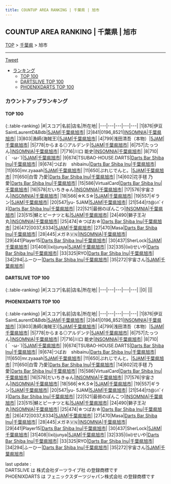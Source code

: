 ```yaml
---
title: COUNTUP AREA RANKING | 千葉県 | 旭市
---
```

## COUNTUP AREA RANKING | 千葉県 | 旭市

[TOP](/darts/rank/) > [千葉県](/darts/rank/千葉県/) > 旭市

___

<a href="https://twitter.com/share?ref_src=twsrc%5Etfw" data-text="COUNTUP AREA RANKING | 千葉県旭市" class="twitter-share-button" data-hashtags="DARTSLIVE,PHOENIXDARTS,darts,ダーツ" data-show-count="false">Tweet</a>

* [ランキング](#カウントアップランキング)
    * [TOP 100](#top-100)
    * [DARTSLIVE TOP 100](#dartslive-top-100)
    * [PHOENIXDARTS TOP 100](#phoenixdarts-top-100)

### カウントアップランキング

#### TOP 100



{:.table-ranking}
|#|スコア|名前|店名|所在地|
|---|---|---|---|---|
|1|876|<span class="rank-name-pd">伊豆SaintLaurentD&amp;Bdb</span>|<a href="https://vs.phoenixdarts.com/jp/shop/shopDetailInfo/s_86118?s_seq=86118">5JAM</a>|<a href="/darts/rank/千葉県/旭市">千葉県旭市</a>|
|2|841|<span class="rank-name-pd">0196_8521</span>|<a href="https://vs.phoenixdarts.com/jp/shop/shopDetailInfo/s_82083?s_seq=82083">INSOMNIA</a>|<a href="/darts/rank/千葉県/旭市">千葉県旭市</a>|
|3|803|<span class="rank-name-pd">漁師(海賊王)</span>|<a href="https://vs.phoenixdarts.com/jp/shop/shopDetailInfo/s_86118?s_seq=86118">5JAM</a>|<a href="/darts/rank/千葉県/旭市">千葉県旭市</a>|
|4|799|<span class="rank-name-pd">浅田清吾（本物）</span>|<a href="https://vs.phoenixdarts.com/jp/shop/shopDetailInfo/s_86118?s_seq=86118">5JAM</a>|<a href="/darts/rank/千葉県/旭市">千葉県旭市</a>|
|5|778|<span class="rank-name-pd">からまる◎アルデンテ</span>|<a href="https://vs.phoenixdarts.com/jp/shop/shopDetailInfo/s_86118?s_seq=86118">5JAM</a>|<a href="/darts/rank/千葉県/旭市">千葉県旭市</a>|
|6|757|<span class="rank-name-pd">たっつん</span>|<a href="https://vs.phoenixdarts.com/jp/shop/shopDetailInfo/s_82083?s_seq=82083">INSOMNIA</a>|<a href="/darts/rank/千葉県/旭市">千葉県旭市</a>|
|7|716|<span class="rank-name-pd">川口 能史</span>|<a href="https://vs.phoenixdarts.com/jp/shop/shopDetailInfo/s_82083?s_seq=82083">INSOMNIA</a>|<a href="/darts/rank/千葉県/旭市">千葉県旭市</a>|
|8|710|<span class="rank-name-pd">(｀･ω･´)</span>|<a href="https://vs.phoenixdarts.com/jp/shop/shopDetailInfo/s_86118?s_seq=86118">5JAM</a>|<a href="/darts/rank/千葉県/旭市">千葉県旭市</a>|
|9|674|<span class="rank-name-pd">TSUBAO-HOUSE.DARTS</span>|<a href="https://vs.phoenixdarts.com/jp/shop/shopDetailInfo/s_92577?s_seq=92577">Darts Bar Shiba Inu</a>|<a href="/darts/rank/千葉県/旭市">千葉県旭市</a>|
|9|674|<span class="rank-name-pd">つばお　shibainu</span>|<a href="https://vs.phoenixdarts.com/jp/shop/shopDetailInfo/s_92577?s_seq=92577">Darts Bar Shiba Inu</a>|<a href="/darts/rank/千葉県/旭市">千葉県旭市</a>|
|11|650|<span class="rank-name-pd">mr.zyaaah</span>|<a href="https://vs.phoenixdarts.com/jp/shop/shopDetailInfo/s_86118?s_seq=86118">5JAM</a>|<a href="/darts/rank/千葉県/旭市">千葉県旭市</a>|
|11|650|<span class="rank-name-pd">ぷれじでんと。</span>|<a href="https://vs.phoenixdarts.com/jp/shop/shopDetailInfo/s_86118?s_seq=86118">5JAM</a>|<a href="/darts/rank/千葉県/旭市">千葉県旭市</a>|
|11|650|<span class="rank-name-pd">白雪 乃愛</span>|<a href="https://vs.phoenixdarts.com/jp/shop/shopDetailInfo/s_92577?s_seq=92577">Darts Bar Shiba Inu</a>|<a href="/darts/rank/千葉県/旭市">千葉県旭市</a>|
|14|602|<span class="rank-name-pd">花手毬 乃愛</span>|<a href="https://vs.phoenixdarts.com/jp/shop/shopDetailInfo/s_92577?s_seq=92577">Darts Bar Shiba Inu</a>|<a href="/darts/rank/千葉県/旭市">千葉県旭市</a>|
|15|586|<span class="rank-name-pd">VirtualCard</span>|<a href="https://vs.phoenixdarts.com/jp/shop/shopDetailInfo/s_92577?s_seq=92577">Darts Bar Shiba Inu</a>|<a href="/darts/rank/千葉県/旭市">千葉県旭市</a>|
|16|578|<span class="rank-name-pd">だいちきゅん</span>|<a href="https://vs.phoenixdarts.com/jp/shop/shopDetailInfo/s_82083?s_seq=82083">INSOMNIA</a>|<a href="/darts/rank/千葉県/旭市">千葉県旭市</a>|
|17|576|<span class="rank-name-pd">宇宙さん</span>|<a href="https://vs.phoenixdarts.com/jp/shop/shopDetailInfo/s_82083?s_seq=82083">INSOMNIA</a>|<a href="/darts/rank/千葉県/旭市">千葉県旭市</a>|
|18|566|<span class="rank-name-pd">☆K.S☆</span>|<a href="https://vs.phoenixdarts.com/jp/shop/shopDetailInfo/s_86118?s_seq=86118">5JAM</a>|<a href="/darts/rank/千葉県/旭市">千葉県旭市</a>|
|19|557|<span class="rank-name-pd">ギラン</span>|<a href="https://vs.phoenixdarts.com/jp/shop/shopDetailInfo/s_86118?s_seq=86118">5JAM</a>|<a href="/darts/rank/千葉県/旭市">千葉県旭市</a>|
|20|547|<span class="rank-name-pd">yu- 5JAM</span>|<a href="https://vs.phoenixdarts.com/jp/shop/shopDetailInfo/s_86118?s_seq=86118">5JAM</a>|<a href="/darts/rank/千葉県/旭市">千葉県旭市</a>|
|21|544|<span class="rank-name-pd">ﾅｶ@ｼﾊﾞｲﾇ</span>|<a href="https://vs.phoenixdarts.com/jp/shop/shopDetailInfo/s_92577?s_seq=92577">Darts Bar Shiba Inu</a>|<a href="/darts/rank/千葉県/旭市">千葉県旭市</a>|
|22|521|<span class="rank-name-pd">最弱のぽんこつ</span>|<a href="https://vs.phoenixdarts.com/jp/shop/shopDetailInfo/s_82083?s_seq=82083">INSOMNIA</a>|<a href="/darts/rank/千葉県/旭市">千葉県旭市</a>|
|23|515|<span class="rank-name-pd">鯖とピーナツと私</span>|<a href="https://vs.phoenixdarts.com/jp/shop/shopDetailInfo/s_86118?s_seq=86118">5JAM</a>|<a href="/darts/rank/千葉県/旭市">千葉県旭市</a>|
|24|490|<span class="rank-name-pd">獅子王卍丸</span>|<a href="https://vs.phoenixdarts.com/jp/shop/shopDetailInfo/s_82083?s_seq=82083">INSOMNIA</a>|<a href="/darts/rank/千葉県/旭市">千葉県旭市</a>|
|25|474|<span class="rank-name-pd">☆つばお☆</span>|<a href="https://vs.phoenixdarts.com/jp/shop/shopDetailInfo/s_92577?s_seq=92577">Darts Bar Shiba Inu</a>|<a href="/darts/rank/千葉県/旭市">千葉県旭市</a>|
|26|472|<span class="rank-name-pd">0037_6334</span>|<a href="https://vs.phoenixdarts.com/jp/shop/shopDetailInfo/s_86118?s_seq=86118">5JAM</a>|<a href="/darts/rank/千葉県/旭市">千葉県旭市</a>|
|27|470|<span class="rank-name-pd">Masa</span>|<a href="https://vs.phoenixdarts.com/jp/shop/shopDetailInfo/s_92577?s_seq=92577">Darts Bar Shiba Inu</a>|<a href="/darts/rank/千葉県/旭市">千葉県旭市</a>|
|28|445|<span class="rank-name-pd">メガネ🇻🇳</span>|<a href="https://vs.phoenixdarts.com/jp/shop/shopDetailInfo/s_82083?s_seq=82083">INSOMNIA</a>|<a href="/darts/rank/千葉県/旭市">千葉県旭市</a>|
|29|441|<span class="rank-name-pd">Player15</span>|<a href="https://vs.phoenixdarts.com/jp/shop/shopDetailInfo/s_92577?s_seq=92577">Darts Bar Shiba Inu</a>|<a href="/darts/rank/千葉県/旭市">千葉県旭市</a>|
|30|437|<span class="rank-name-pd">SherLock</span>|<a href="https://vs.phoenixdarts.com/jp/shop/shopDetailInfo/s_86118?s_seq=86118">5JAM</a>|<a href="/darts/rank/千葉県/旭市">千葉県旭市</a>|
|31|408|<span class="rank-name-pd">(ixi)junya</span>|<a href="https://vs.phoenixdarts.com/jp/shop/shopDetailInfo/s_86118?s_seq=86118">5JAM</a>|<a href="/darts/rank/千葉県/旭市">千葉県旭市</a>|
|32|335|<span class="rank-name-pd">(ixi)せいや</span>|<a href="https://vs.phoenixdarts.com/jp/shop/shopDetailInfo/s_92577?s_seq=92577">Darts Bar Shiba Inu</a>|<a href="/darts/rank/千葉県/旭市">千葉県旭市</a>|
|33|325|<span class="rank-name-pd">RYO</span>|<a href="https://vs.phoenixdarts.com/jp/shop/shopDetailInfo/s_92577?s_seq=92577">Darts Bar Shiba Inu</a>|<a href="/darts/rank/千葉県/旭市">千葉県旭市</a>|
|34|294|<span class="rank-name-pd">ふーひー</span>|<a href="https://vs.phoenixdarts.com/jp/shop/shopDetailInfo/s_92577?s_seq=92577">Darts Bar Shiba Inu</a>|<a href="/darts/rank/千葉県/旭市">千葉県旭市</a>|
|35|272|<span class="rank-name-pd">宇宙さん</span>|<a href="https://vs.phoenixdarts.com/jp/shop/shopDetailInfo/s_86118?s_seq=86118">5JAM</a>|<a href="/darts/rank/千葉県/旭市">千葉県旭市</a>|


#### DARTSLIVE TOP 100



{:.table-ranking}
|#|スコア|名前|店名|所在地|
|---|---|---|---|---|
||0|<span class="rank-name-dl"> </span>|<a href=""></a>|<a href="/darts/rank//"></a>|


#### PHOENIXDARTS TOP 100



{:.table-ranking}
|#|スコア|名前|店名|所在地|
|---|---|---|---|---|
|1|876|<span class="rank-name-pd">伊豆SaintLaurentD&amp;Bdb</span>|<a href="https://vs.phoenixdarts.com/jp/shop/shopDetailInfo/s_86118?s_seq=86118">5JAM</a>|<a href="/darts/rank/千葉県/旭市">千葉県旭市</a>|
|2|841|<span class="rank-name-pd">0196_8521</span>|<a href="https://vs.phoenixdarts.com/jp/shop/shopDetailInfo/s_82083?s_seq=82083">INSOMNIA</a>|<a href="/darts/rank/千葉県/旭市">千葉県旭市</a>|
|3|803|<span class="rank-name-pd">漁師(海賊王)</span>|<a href="https://vs.phoenixdarts.com/jp/shop/shopDetailInfo/s_86118?s_seq=86118">5JAM</a>|<a href="/darts/rank/千葉県/旭市">千葉県旭市</a>|
|4|799|<span class="rank-name-pd">浅田清吾（本物）</span>|<a href="https://vs.phoenixdarts.com/jp/shop/shopDetailInfo/s_86118?s_seq=86118">5JAM</a>|<a href="/darts/rank/千葉県/旭市">千葉県旭市</a>|
|5|778|<span class="rank-name-pd">からまる◎アルデンテ</span>|<a href="https://vs.phoenixdarts.com/jp/shop/shopDetailInfo/s_86118?s_seq=86118">5JAM</a>|<a href="/darts/rank/千葉県/旭市">千葉県旭市</a>|
|6|757|<span class="rank-name-pd">たっつん</span>|<a href="https://vs.phoenixdarts.com/jp/shop/shopDetailInfo/s_82083?s_seq=82083">INSOMNIA</a>|<a href="/darts/rank/千葉県/旭市">千葉県旭市</a>|
|7|716|<span class="rank-name-pd">川口 能史</span>|<a href="https://vs.phoenixdarts.com/jp/shop/shopDetailInfo/s_82083?s_seq=82083">INSOMNIA</a>|<a href="/darts/rank/千葉県/旭市">千葉県旭市</a>|
|8|710|<span class="rank-name-pd">(｀･ω･´)</span>|<a href="https://vs.phoenixdarts.com/jp/shop/shopDetailInfo/s_86118?s_seq=86118">5JAM</a>|<a href="/darts/rank/千葉県/旭市">千葉県旭市</a>|
|9|674|<span class="rank-name-pd">TSUBAO-HOUSE.DARTS</span>|<a href="https://vs.phoenixdarts.com/jp/shop/shopDetailInfo/s_92577?s_seq=92577">Darts Bar Shiba Inu</a>|<a href="/darts/rank/千葉県/旭市">千葉県旭市</a>|
|9|674|<span class="rank-name-pd">つばお　shibainu</span>|<a href="https://vs.phoenixdarts.com/jp/shop/shopDetailInfo/s_92577?s_seq=92577">Darts Bar Shiba Inu</a>|<a href="/darts/rank/千葉県/旭市">千葉県旭市</a>|
|11|650|<span class="rank-name-pd">mr.zyaaah</span>|<a href="https://vs.phoenixdarts.com/jp/shop/shopDetailInfo/s_86118?s_seq=86118">5JAM</a>|<a href="/darts/rank/千葉県/旭市">千葉県旭市</a>|
|11|650|<span class="rank-name-pd">ぷれじでんと。</span>|<a href="https://vs.phoenixdarts.com/jp/shop/shopDetailInfo/s_86118?s_seq=86118">5JAM</a>|<a href="/darts/rank/千葉県/旭市">千葉県旭市</a>|
|11|650|<span class="rank-name-pd">白雪 乃愛</span>|<a href="https://vs.phoenixdarts.com/jp/shop/shopDetailInfo/s_92577?s_seq=92577">Darts Bar Shiba Inu</a>|<a href="/darts/rank/千葉県/旭市">千葉県旭市</a>|
|14|602|<span class="rank-name-pd">花手毬 乃愛</span>|<a href="https://vs.phoenixdarts.com/jp/shop/shopDetailInfo/s_92577?s_seq=92577">Darts Bar Shiba Inu</a>|<a href="/darts/rank/千葉県/旭市">千葉県旭市</a>|
|15|586|<span class="rank-name-pd">VirtualCard</span>|<a href="https://vs.phoenixdarts.com/jp/shop/shopDetailInfo/s_92577?s_seq=92577">Darts Bar Shiba Inu</a>|<a href="/darts/rank/千葉県/旭市">千葉県旭市</a>|
|16|578|<span class="rank-name-pd">だいちきゅん</span>|<a href="https://vs.phoenixdarts.com/jp/shop/shopDetailInfo/s_82083?s_seq=82083">INSOMNIA</a>|<a href="/darts/rank/千葉県/旭市">千葉県旭市</a>|
|17|576|<span class="rank-name-pd">宇宙さん</span>|<a href="https://vs.phoenixdarts.com/jp/shop/shopDetailInfo/s_82083?s_seq=82083">INSOMNIA</a>|<a href="/darts/rank/千葉県/旭市">千葉県旭市</a>|
|18|566|<span class="rank-name-pd">☆K.S☆</span>|<a href="https://vs.phoenixdarts.com/jp/shop/shopDetailInfo/s_86118?s_seq=86118">5JAM</a>|<a href="/darts/rank/千葉県/旭市">千葉県旭市</a>|
|19|557|<span class="rank-name-pd">ギラン</span>|<a href="https://vs.phoenixdarts.com/jp/shop/shopDetailInfo/s_86118?s_seq=86118">5JAM</a>|<a href="/darts/rank/千葉県/旭市">千葉県旭市</a>|
|20|547|<span class="rank-name-pd">yu- 5JAM</span>|<a href="https://vs.phoenixdarts.com/jp/shop/shopDetailInfo/s_86118?s_seq=86118">5JAM</a>|<a href="/darts/rank/千葉県/旭市">千葉県旭市</a>|
|21|544|<span class="rank-name-pd">ﾅｶ@ｼﾊﾞｲﾇ</span>|<a href="https://vs.phoenixdarts.com/jp/shop/shopDetailInfo/s_92577?s_seq=92577">Darts Bar Shiba Inu</a>|<a href="/darts/rank/千葉県/旭市">千葉県旭市</a>|
|22|521|<span class="rank-name-pd">最弱のぽんこつ</span>|<a href="https://vs.phoenixdarts.com/jp/shop/shopDetailInfo/s_82083?s_seq=82083">INSOMNIA</a>|<a href="/darts/rank/千葉県/旭市">千葉県旭市</a>|
|23|515|<span class="rank-name-pd">鯖とピーナツと私</span>|<a href="https://vs.phoenixdarts.com/jp/shop/shopDetailInfo/s_86118?s_seq=86118">5JAM</a>|<a href="/darts/rank/千葉県/旭市">千葉県旭市</a>|
|24|490|<span class="rank-name-pd">獅子王卍丸</span>|<a href="https://vs.phoenixdarts.com/jp/shop/shopDetailInfo/s_82083?s_seq=82083">INSOMNIA</a>|<a href="/darts/rank/千葉県/旭市">千葉県旭市</a>|
|25|474|<span class="rank-name-pd">☆つばお☆</span>|<a href="https://vs.phoenixdarts.com/jp/shop/shopDetailInfo/s_92577?s_seq=92577">Darts Bar Shiba Inu</a>|<a href="/darts/rank/千葉県/旭市">千葉県旭市</a>|
|26|472|<span class="rank-name-pd">0037_6334</span>|<a href="https://vs.phoenixdarts.com/jp/shop/shopDetailInfo/s_86118?s_seq=86118">5JAM</a>|<a href="/darts/rank/千葉県/旭市">千葉県旭市</a>|
|27|470|<span class="rank-name-pd">Masa</span>|<a href="https://vs.phoenixdarts.com/jp/shop/shopDetailInfo/s_92577?s_seq=92577">Darts Bar Shiba Inu</a>|<a href="/darts/rank/千葉県/旭市">千葉県旭市</a>|
|28|445|<span class="rank-name-pd">メガネ🇻🇳</span>|<a href="https://vs.phoenixdarts.com/jp/shop/shopDetailInfo/s_82083?s_seq=82083">INSOMNIA</a>|<a href="/darts/rank/千葉県/旭市">千葉県旭市</a>|
|29|441|<span class="rank-name-pd">Player15</span>|<a href="https://vs.phoenixdarts.com/jp/shop/shopDetailInfo/s_92577?s_seq=92577">Darts Bar Shiba Inu</a>|<a href="/darts/rank/千葉県/旭市">千葉県旭市</a>|
|30|437|<span class="rank-name-pd">SherLock</span>|<a href="https://vs.phoenixdarts.com/jp/shop/shopDetailInfo/s_86118?s_seq=86118">5JAM</a>|<a href="/darts/rank/千葉県/旭市">千葉県旭市</a>|
|31|408|<span class="rank-name-pd">(ixi)junya</span>|<a href="https://vs.phoenixdarts.com/jp/shop/shopDetailInfo/s_86118?s_seq=86118">5JAM</a>|<a href="/darts/rank/千葉県/旭市">千葉県旭市</a>|
|32|335|<span class="rank-name-pd">(ixi)せいや</span>|<a href="https://vs.phoenixdarts.com/jp/shop/shopDetailInfo/s_92577?s_seq=92577">Darts Bar Shiba Inu</a>|<a href="/darts/rank/千葉県/旭市">千葉県旭市</a>|
|33|325|<span class="rank-name-pd">RYO</span>|<a href="https://vs.phoenixdarts.com/jp/shop/shopDetailInfo/s_92577?s_seq=92577">Darts Bar Shiba Inu</a>|<a href="/darts/rank/千葉県/旭市">千葉県旭市</a>|
|34|294|<span class="rank-name-pd">ふーひー</span>|<a href="https://vs.phoenixdarts.com/jp/shop/shopDetailInfo/s_92577?s_seq=92577">Darts Bar Shiba Inu</a>|<a href="/darts/rank/千葉県/旭市">千葉県旭市</a>|
|35|272|<span class="rank-name-pd">宇宙さん</span>|<a href="https://vs.phoenixdarts.com/jp/shop/shopDetailInfo/s_86118?s_seq=86118">5JAM</a>|<a href="/darts/rank/千葉県/旭市">千葉県旭市</a>|


<div class="footer border-top border-gray-light mt-5 pt-3 text-right text-gray">
    last update : <span style="font-weight: italic" id="foot_last_modified"></span><br />
    DARTSLIVE は 株式会社ダーツライブ社 の登録商標です<br />
    PHOENIXDARTS は フェニックスダーツジャパン株式会社 の登録商標です<br />
</div>

<script src="https://cdnjs.cloudflare.com/ajax/libs/jquery.tablesorter/2.31.3/js/jquery.tablesorter.min.js" integrity="sha512-qzgd5cYSZcosqpzpn7zF2ZId8f/8CHmFKZ8j7mU4OUXTNRd5g+ZHBPsgKEwoqxCtdQvExE5LprwwPAgoicguNg==" crossorigin="anonymous" referrerpolicy="no-referrer"></script>
<link rel="stylesheet" href="https://cdnjs.cloudflare.com/ajax/libs/jquery.tablesorter/2.31.3/css/theme.default.min.css" integrity="sha512-wghhOJkjQX0Lh3NSWvNKeZ0ZpNn+SPVXX1Qyc9OCaogADktxrBiBdKGDoqVUOyhStvMBmJQ8ZdMHiR3wuEq8+w==" crossorigin="anonymous" referrerpolicy="no-referrer" />
<script>
$(function() {
    $(".table-ranking").tablesorter({sortList:[[0, 0]]});
    $("#foot_last_modified").text(formatDate(new Date(document.lastModified), 'yyyy-MM-dd HH:mm:ss'));
});
</script>

<script async src="https://platform.twitter.com/widgets.js" charset="utf-8"></script>